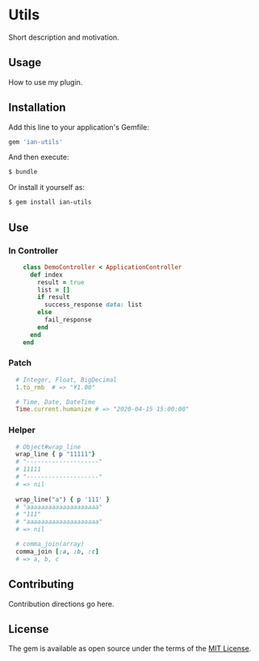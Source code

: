 # Utils
Short description and motivation.

## Usage
How to use my plugin.

## Installation
Add this line to your application's Gemfile:

```ruby
gem 'ian-utils'
```

And then execute:
```bash
$ bundle
```

Or install it yourself as:
```bash
$ gem install ian-utils
```

## Use

### In Controller
```ruby
    class DemoController < ApplicationController
      def index
        result = true
        list = []
        if result 
          success_response data: list 
        else
          fail_response
        end
      end
    end
```

### Patch
```ruby
  # Integer, Float, BigDecimal
  1.to_rmb  # => "¥1.00" 

  # Time, Date, DateTime
  Time.current.humanize # => "2020-04-15 15:00:00" 

```

### Helper
```ruby
  # Object#wrap_line
  wrap_line { p "11111"}
  # "--------------------"
  # 11111
  # "--------------------"
  # => nil
 
  wrap_line("a") { p '111' }
  # "aaaaaaaaaaaaaaaaaaaa"
  # "111"
  # "aaaaaaaaaaaaaaaaaaaa"
  # => nil

  # comma_join(array)
  comma_join [:a, :b, :c]
  # => a, b, c
```


## Contributing
Contribution directions go here.

## License
The gem is available as open source under the terms of the [MIT License](https://opensource.org/licenses/MIT).
